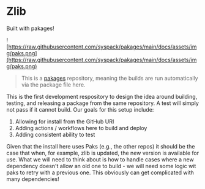# Zlib

Built with pakages!

![https://raw.githubusercontent.com/syspack/pakages/main/docs/assets/img/paks.png](https://raw.githubusercontent.com/syspack/pakages/main/docs/assets/img/paks.png)

> This is a [pakages](https://github.com/syspack/pakages) repository, meaning the builds are run automatically via the package file here.

This is the first development respository to design the idea around building, testing, and releasing
a package from the same repository. A test will simply not pass if it cannot build.
Our goals for this setup include:

1. Allowing for install from the GitHub URI
2. Adding actions / workflows here to build and deploy
3. Adding consistent ability to test

Given that the install here uses Paks (e.g., the other repos) it should be the case
that when, for example, zlib is updated, the new version is available for use. What we will
need to think about is how to handle cases where a new dependency doesn't allow an old one
to build - we will need some logic wit paks to retry with a previous one. This obviously can
get complicated with many dependencies!
